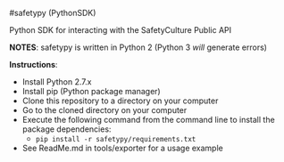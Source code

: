 #safetypy (PythonSDK)

Python SDK for interacting with the SafetyCulture Public API

**NOTES**:
safetypy is written in Python 2 (Python 3 *will* generate errors)

**Instructions**:
 * Install Python 2.7.x
 * Install pip (Python package manager)
 * Clone this repository to a directory on your computer
 * Go to the cloned directory on your computer
 * Execute the following command from the command line to install the package dependencies:
     * ``pip install -r safetypy/requirements.txt``
 * See ReadMe.md in tools/exporter for a usage example
